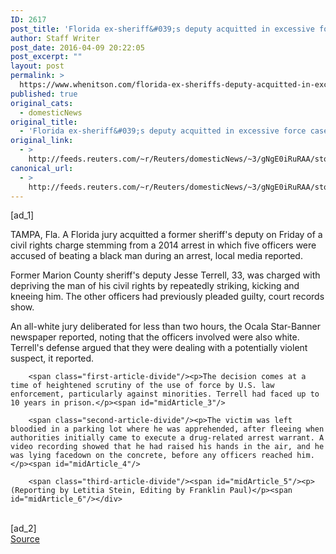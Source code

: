 ```yaml
---
ID: 2617
post_title: 'Florida ex-sheriff&#039;s deputy acquitted in excessive force case'
author: Staff Writer
post_date: 2016-04-09 20:22:05
post_excerpt: ""
layout: post
permalink: >
  https://www.whenitson.com/florida-ex-sheriffs-deputy-acquitted-in-excessive-force-case/
published: true
original_cats:
  - domesticNews
original_title:
  - 'Florida ex-sheriff&#039;s deputy acquitted in excessive force case'
original_link:
  - >
    http://feeds.reuters.com/~r/Reuters/domesticNews/~3/gNgE0iRuRAA/story01.htm
canonical_url:
  - >
    http://feeds.reuters.com/~r/Reuters/domesticNews/~3/gNgE0iRuRAA/story01.htm
---
```

 [ad_1]
<br><div id="articleText">
<span id="midArticle_start"/>

<span class="focusParagraph" readability="6"><p><span class="articleLocation">TAMPA, Fla.</span> A Florida jury acquitted a former sheriff's deputy on Friday of a civil rights charge stemming from a 2014 arrest in which five officers were accused of beating a black man during an arrest, local media reported.</p></span><span id="midArticle_0"/><p>Former Marion County sheriff's deputy Jesse Terrell, 33, was charged with depriving the man of his civil rights by repeatedly striking, kicking and kneeing him. The other officers had previously pleaded guilty, court records show.</p><span id="midArticle_1"/><p>An all-white jury deliberated for less than two hours, the Ocala Star-Banner newspaper reported, noting that the officers involved were also white. Terrell's defense argued that they were dealing with a potentially violent suspect, it reported.</p><span id="midArticle_2"/>
        
        <span class="first-article-divide"/><p>The decision comes at a time of heightened scrutiny of the use of force by U.S. law enforcement, particularly against minorities. Terrell had faced up to 10 years in prison.</p><span id="midArticle_3"/>
        
        <span class="second-article-divide"/><p>The victim was left bloodied in a parking lot where he was apprehended, after fleeing when authorities initially came to execute a drug-related arrest warrant. A video recording showed that he had raised his hands in the air, and he was lying facedown on the concrete, before any officers reached him.</p><span id="midArticle_4"/>
        
        <span class="third-article-divide"/><span id="midArticle_5"/><p> (Reporting by Letitia Stein, Editing by Franklin Paul)</p><span id="midArticle_6"/></div>
<br>[ad_2]
<br><a href="http://feeds.reuters.com/~r/Reuters/domesticNews/~3/gNgE0iRuRAA/story01.htm">Source </a>